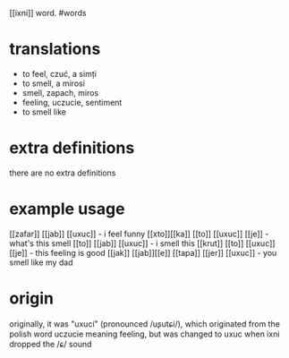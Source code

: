 [[ixni]] word.
#words
# translations
- to feel, czuć, a simți
- to smell, a mirosi
- smell, zapach, miros
- feeling, uczucie, sentiment
- to smell like
# extra definitions
there are no extra definitions 
# example usage
[[zafar]] [[jab]] [[uxuc]] - i feel funny
[[xto]][[ka]] [[to]] [[uxuc]] [[je]] - what's this smell
[[to]] [[jab]] [[uxuc]] - i smell this
[[krut]] [[to]] [[uxuc]] [[je]] - this feeling is good
[[jak]] [[jab]][[e]] [[tapa]] [[jer]] [[uxuc]] - you smell like my dad
# origin
originally, it was "uxuci" (pronounced /uʂutɕi/), which originated from the polish word uczucie meaning feeling, but was changed to uxuc when ixni dropped the /ɕ/ sound